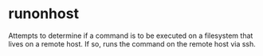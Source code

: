 runonhost
=========

Attempts to determine if a command is to be executed on a filesystem that lives on a remote host. If so, runs the command on the remote host via ssh.